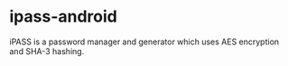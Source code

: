 # ipass-android
iPASS is a password manager and generator which uses AES encryption and SHA-3 hashing.
